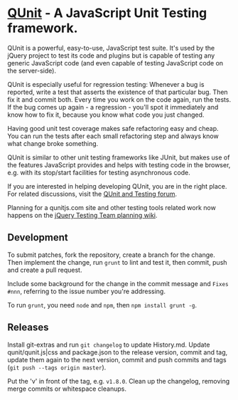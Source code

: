 [QUnit](http://docs.jquery.com/QUnit) - A JavaScript Unit Testing framework.
================================

QUnit is a powerful, easy-to-use, JavaScript test suite. It's used by the jQuery
project to test its code and plugins but is capable of testing any generic
JavaScript code (and even capable of testing JavaScript code on the server-side).

QUnit is especially useful for regression testing: Whenever a bug is reported,
write a test that asserts the existence of that particular bug. Then fix it and
commit both. Every time you work on the code again, run the tests. If the bug
comes up again - a regression - you'll spot it immediately and know how to fix
it, because you know what code you just changed.

Having good unit test coverage makes safe refactoring easy and cheap. You can
run the tests after each small refactoring step and always know what change
broke something.

QUnit is similar to other unit testing frameworks like JUnit, but makes use of
the features JavaScript provides and helps with testing code in the browser, e.g.
with its stop/start facilities for testing asynchronous code.

If you are interested in helping developing QUnit, you are in the right place.
For related discussions, visit the
[QUnit and Testing forum](http://forum.jquery.com/qunit-and-testing).

Planning for a qunitjs.com site and other testing tools related work now happens
on the [jQuery Testing Team planning wiki](http://jquerytesting.pbworks.com/w/page/41556026/FrontPage).

Development
-----------

To submit patches, fork the repository, create a branch for the change. Then implement
the change, run `grunt` to lint and test it, then commit, push and create a pull request.

Include some background for the change in the commit message and `Fixes #nnn`, referring
to the issue number you're addressing.

To run `grunt`, you need `node` and `npm`, then `npm install grunt -g`.

Releases
--------

Install git-extras and run `git changelog` to update History.md.
Update qunit/qunit.js|css and package.json to the release version, commit and
tag, update them again to the next version, commit and push commits and tags
(`git push --tags origin master`).

Put the 'v' in front of the tag, e.g. `v1.8.0`. Clean up the changelog, removing merge commits
or whitespace cleanups.
